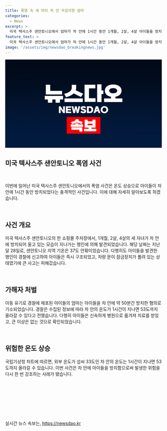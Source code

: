 ```yaml
---
title: 폭염 속 세 아이 차 안 무감각한 엄마
categories:
  - News
excerpt: >
  미국 텍사스주 샌안토니오에서 엄마가 차 안에 1시간 동안 1개월, 2살, 4살 아이들을 방치하고 쇼핑을 한 사건이 발생했다. 지나가던 행인이 경찰에 신고해 아이들을 구조했고, 아이들은 경찰에 의해 병원으로 옮겨져 치료를 받았다. 다행히 아이들에게 큰 이상은 없는 것으로 전해졌다. 이 사건은 폭염 속에서 벌어진 것으로, 외부 온도가 33도인 차 안은 1시간 후 53도까지 올라갈 수 있다는 점이 강조되었다. #미국 #폭염 #아동유기 #샌안토니오
feature_text: >
  미국 텍사스주 샌안토니오에서 엄마가 차 안에 1시간 동안 1개월, 2살, 4살 아이들을 방치하고 쇼핑을 한 사건이 발생했다. 지나가던 행인이 경찰에 신고해 아이들을 구조했고, 아이들은 경찰에 의해 병원으로 옮겨져 치료를 받았다. 다행히 아이들에게 큰 이상은 없는 것으로 전해졌다. 이 사건은 폭염 속에서 벌어진 것으로, 외부 온도가 33도인 차 안은 1시간 후 53도까지 올라갈 수 있다는 점이 강조되었다. #미국 #폭염 #아동유기 #샌안토니오
image: '/assets/img/newsdao_breakingnews.jpg'
---
```


<p><img src="/assets/img/newsdao_breakingnews.jpg" alt="pcversion 속보" /></p>

<h2 data-ke-size="size26">미국 텍사스주 샌안토니오 폭염 사건</h2>

<p data-ke-size="size16">&nbsp;</p>

<p>이번에 일어난 미국 텍사스주 샌안토니오에서의 폭염 사건은 온도 상승으로 아이들이 차 안에 1시간 동안 방치되었다는 충격적인 사건입니다. 이에 대해 자세히 알아보도록 하겠습니다.</p>

<p data-ke-size="size16">&nbsp;</p>

<h2 data-ke-size="size24">사건 개요</h2>

<p data-ke-size="size16">미국 텍사스주 샌안토니오의 한 쇼핑몰 주차장에서, 1개월, 2살, 4살의 세 자녀가 차 안에 방치되어 울고 있는 모습이 지나가는 행인에 의해 발견되었습니다. 해당 날짜는 지난 달 28일로, 샌안토니오 지역 기온은 37도 안팎이었습니다. 다행히도 아이들을 발견한 행인이 경찰에 신고하여 아이들은 즉시 구조되었고, 차량 문이 잠금장치가 풀려 있는 상태였기에 큰 사고는 피해갔습니다.</p>

<p data-ke-size="size16">&nbsp;</p>

<h2 data-ke-size="size24">가해자 처벌</h2>

<p data-ke-size="size16">아동 유기로 경찰에 체포된 아이들의 엄마는 아이들을 차 안에 약 50분간 방치한 혐의로 기소되었습니다. 경찰은 수집된 정보에 따라 차 안의 온도가 1시간이 지나면 53도까지 올라갈 수 있다고 전했습니다. 다행히 아이들은 신속하게 병원으로 옮겨져 치료를 받았고, 큰 이상은 없는 것으로 확인되었습니다.</p>

<p data-ke-size="size16">&nbsp;</p>

<h2 data-ke-size="size24">위험한 온도 상승</h2>

<p data-ke-size="size16">국립기상청 차트에 따르면, 외부 온도가 섭씨 33도인 차 안의 온도는 1시간이 지나면 53도까지 올라갈 수 있습니다. 이번 사건은 차 안에 아이들을 방치함으로써 발생한 위험을 다시 한 번 강조하는 사례가 됐습니다.</p>

<p data-ke-size="size16">&nbsp;</p>

<p data-ke-size="size16">&nbsp;</p>

<p data-ke-size="size16">&nbsp;</p>

<p data-ke-size="size16">&nbsp;</p>
실시간 뉴스 속보는, <a href="https://newsdao.kr" rel="dofollow">https://newsdao.kr</a>


